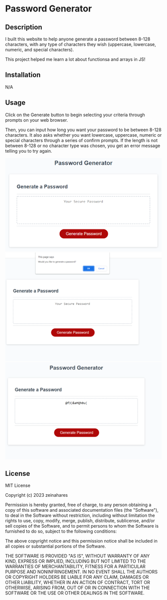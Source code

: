# Password Generator

## Description

I built this website to help anyone generate a password between 8-128 characters, with any type of characters they wish (uppercase, lowercase, numeric, and special characters).

This project helped me learn a lot about functionsa and arrays in JS!

## Installation

N/A

## Usage

Click on the Generate button to begin selecting your criteria through prompts on your web browser.

Then, you can input how long you want your password to be between 8-128 characters. It also asks whether you want lowercase, uppercase, numeric or special characters through a series of confirm prompts. If the length is not between 8-128 or no character type was chosen, you get an error message telling you to try again.


![Screenshot of website blank.](./assets/images/plain.png)
![Screenshot of website blank.](./assets/images/withprompt.png)
![Screenshot of website with generated password.](./assets/images/withpass.png)  

## License

MIT License

Copyright (c) 2023 zeinahares

Permission is hereby granted, free of charge, to any person obtaining a copy
of this software and associated documentation files (the "Software"), to deal
in the Software without restriction, including without limitation the rights
to use, copy, modify, merge, publish, distribute, sublicense, and/or sell
copies of the Software, and to permit persons to whom the Software is
furnished to do so, subject to the following conditions:

The above copyright notice and this permission notice shall be included in all
copies or substantial portions of the Software.

THE SOFTWARE IS PROVIDED "AS IS", WITHOUT WARRANTY OF ANY KIND, EXPRESS OR
IMPLIED, INCLUDING BUT NOT LIMITED TO THE WARRANTIES OF MERCHANTABILITY,
FITNESS FOR A PARTICULAR PURPOSE AND NONINFRINGEMENT. IN NO EVENT SHALL THE
AUTHORS OR COPYRIGHT HOLDERS BE LIABLE FOR ANY CLAIM, DAMAGES OR OTHER
LIABILITY, WHETHER IN AN ACTION OF CONTRACT, TORT OR OTHERWISE, ARISING FROM,
OUT OF OR IN CONNECTION WITH THE SOFTWARE OR THE USE OR OTHER DEALINGS IN THE
SOFTWARE.
